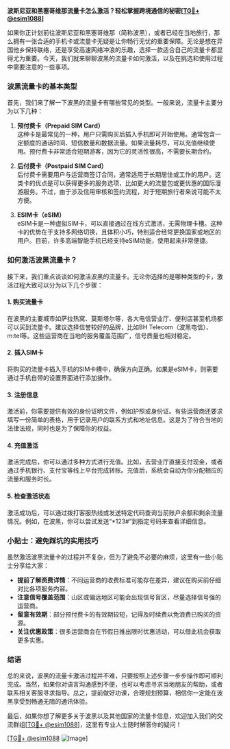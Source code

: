 **波斯尼亚和黑塞哥维那流量卡怎么激活？轻松掌握跨境通信的秘密[[TG💪+ @esim1088](https://t.me/s/esim1088)]**

如果你正计划前往波斯尼亚和黑塞哥维那（简称波黑），或者已经在当地旅行，那么拥有一张合适的手机卡或流量卡无疑是让你畅行无忧的重要保障。无论是想在异国他乡保持联络，还是享受高速网络冲浪的乐趣，选择一款适合自己的流量卡都显得尤为重要。今天，我们就来聊聊波黑的流量卡如何激活，以及在挑选和使用过程中需要注意的一些事项。

### 波黑流量卡的基本类型

首先，我们来了解一下波黑的流量卡有哪些常见的类型。一般来说，流量卡主要分为以下几种：

1. **预付费卡（Prepaid SIM Card）**  
   这种卡是最常见的一种，用户只需购买后插入手机即可开始使用。通常包含一定额度的通话时间、短信数量和数据流量。如果流量耗尽，可以充值继续使用。预付费卡非常适合短期游客，因为它的灵活性很高，不需要长期合约。

2. **后付费卡（Postpaid SIM Card）**  
   后付费卡需要用户与运营商签订合同，通常适用于长期居住或工作的用户。这类卡的优点是可以获得更多的服务选项，比如更大的流量包或更优惠的国际漫游服务。不过，由于涉及信用审核和签约流程，对于短期旅行者来说可能不太方便。

3. **ESIM卡（eSIM）**  
   eSIM卡是一种虚拟SIM卡，可以直接通过在线方式激活，无需物理卡槽。这种卡的优势在于支持多网络切换，且体积小巧，特别适合经常更换国家或地区的用户。目前，许多高端智能手机已经支持eSIM功能，使用起来非常便捷。

### 如何激活波黑流量卡？

接下来，我们重点谈谈如何激活波黑的流量卡。无论你选择的是哪种类型的卡，激活过程大致可以分为以下几个步骤：

#### 1. 购买流量卡
在波黑的主要城市如萨拉热窝、莫斯塔尔等，各大电信营业厅、便利店甚至机场都可以买到流量卡。建议选择信誉较好的品牌，比如BH Telecom（波黑电信）、m:tel等。这些运营商在当地的服务覆盖范围广，信号质量也相对稳定。

#### 2. 插入SIM卡
将购买的流量卡插入手机的SIM卡槽中，确保方向正确。如果是eSIM卡，则需要通过手机自带的设置界面进行添加操作。

#### 3. 注册信息
激活前，你需要提供有效的身份证明文件，例如护照或身份证。有些运营商还要求填写一份简单的表格，用于记录用户的联系方式和地址信息。这是为了符合当地的法律法规，同时也是为了保障你的权益。

#### 4. 充值激活
激活完成后，你可以通过多种方式进行充值。比如，去营业厅直接支付现金，或者通过手机银行、支付宝等线上平台完成转账。充值后，系统会自动为你分配相应的流量和服务时长。

#### 5. 检查激活状态
激活成功后，可以通过拨打客服热线或发送特定代码查询当前账户余额和剩余流量情况。例如，在波黑，你可以尝试发送“*123#”到指定号码来查看详细信息。

### 小贴士：避免踩坑的实用技巧

虽然激活波黑流量卡的过程并不复杂，但为了避免不必要的麻烦，这里有一些小贴士分享给大家：

- **提前了解资费详情**：不同运营商的收费标准可能存在差异，建议在购买前仔细对比各项服务内容。
- **注意信号覆盖范围**：山区或偏远地区可能会出现信号盲区，尽量选择信号强的运营商。
- **留意有效期**：部分预付费卡的有效期较短，记得及时续费以免浪费已购买的资源。
- **关注优惠政策**：很多运营商会在节假日推出限时优惠活动，可以借此机会获取更多实惠。

### 结语

总的来说，波黑的流量卡激活过程并不难，只要按照上述步骤一步步操作即可顺利完成。当然，如果你对语言沟通感到不便，也可以考虑寻求当地朋友的帮助，或者联系相关客服寻求指导。总之，提前做好功课，合理规划预算，相信你一定能在波黑享受到畅通无阻的通讯体验。

最后，如果你想了解更多关于波黑以及其他国家的流量卡信息，欢迎加入我们的交流群组[[TG💪+ @esim1088](https://t.me/s/esim1088)]，这里有专业人士随时解答你的疑问！

[[TG💪+ @esim1088](https://t.me/s/esim1088) ![Image](https://i.postimg.cc/4NQfJmqS/Snipaste-2025-05-13-00-14-12.png)]